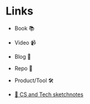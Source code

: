 # Links
- Book 📚
- Video 📹
- Blog 📝
- Repo 🐙
- Product/Tool 🛠️

- [🐙 CS and Tech sketchnotes](https://github.com/girliemac/a-picture-is-worth-a-1000-words)